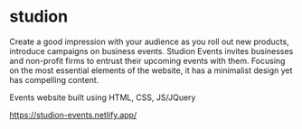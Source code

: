 # studion
Create a good impression with your audience as you roll out new products, introduce campaigns on business events. 
Studion Events invites businesses and non-profit firms to entrust their upcoming events with them. 
Focusing on the most essential elements of the website, it has a minimalist design yet has compelling content.

Events website built using HTML, CSS, JS/JQuery

https://studion-events.netlify.app/
